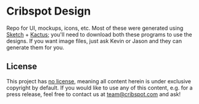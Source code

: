 # Cribspot Design

Repo for UI, mockups, icons, etc. Most of these were generated using [Sketch](https://www.sketchapp.com/) + [Kactus](https://kactus.io/); you'll need to download both these programs to use the designs. If you want image files, just ask Kevin or Jason and they can generate them for you.

## License

This project has [no license](https://choosealicense.com/no-license/), meaning all content herein is under exclusive copyright by default.
If you would like to use any of this content, e.g. for a press release, feel free to contact us at <team@cribspot.com> and ask!
